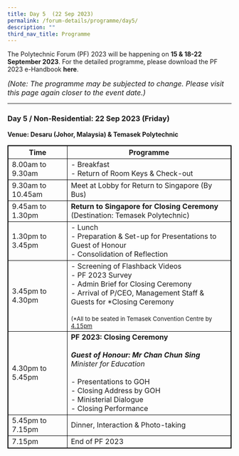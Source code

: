 ```yaml
---
title: Day 5  (22 Sep 2023)
permalink: /forum-details/programme/day5/
description: ""
third_nav_title: Programme
---
```

The Polytechnic Forum (PF) 2023 will be happening on **15 &amp; 18-22 September 2023**. For the detailed programme, please download the&nbsp;PF 2023 e-Handbook **here**.

<font size="-0.5"><i>(Note: The programme may be subjected to change. Please visit this page again closer to the event date.)</i></font>
<hr>

### **Day 5 / Non-Residential: 22 Sep 2023 (Friday)**
<b>Venue: Desaru (Johor, Malaysia) &amp; Temasek Polytechnic</b>


<style>
table, th, td {
  border:1px solid black;
}
</style>

<table style="width:100%">
  <tbody><tr>
    <th>Time</th>
    <th>Programme</th>
  </tr>
  <tr>
    <td>8.00am to 9.30am</td>
    <td>- Breakfast<br>- Return of Room Keys &amp; Check-out</td>
  </tr>
  <tr>
    <td>9.30am to 10.45am</td>
		<td>Meet at Lobby for Return to Singapore (By Bus)</td>
  </tr>
		<tr>
			 <td>9.45am to 1.30pm</td>
			<td><b>Return to Singapore for Closing Ceremony</b><br>(Destination: Temasek Polytechnic)</td>
  </tr>
		<tr>
			<td>1.30pm to 3.45pm</td>
			<td>- Lunch<br>- Preparation &amp; Set-up for Presentations to Guest of Honour<br>- Consolidation of Reflection</td>
  </tr>
		<tr>
			<td>3.45pm to 4.30pm</td>
    <td>- Screening of Flashback Videos<br>- PF 2023 Survey<br>- Admin Brief for Closing Ceremony<br>- Arrival of P/CEO, Management Staff &amp; Guests for *Closing Ceremony<br><br><font size="-1">(*All to be seated in Temasek Convention Centre by <u>4.15pm</u></font></td>
  </tr>
  <tr>
		<td>4.30pm to 5.45pm</td>
  <td><b>PF 2023: Closing Ceremony</b><br><br><b><i>Guest of Honour: Mr Chan Chun Sing</i></b><br><i>Minister for Education</i><br><br>- Presentations to GOH<br>- Closing Address by GOH<br>- Ministerial Dialogue<br>- Closing Performance</td>
  </tr>
		<tr>
		<td>5.45pm to 7.15pm</td>
    <td>Dinner, Interaction &amp; Photo-taking</td>
  </tr>
  <tr>
		<td>7.15pm</td>
    <td>End of PF 2023</td>
  </tr>
  <tr>
</tr></tbody></table>